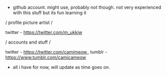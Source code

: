 - github account. might use, probably not though. not very experienced with this stuff but its fun learning it

/ profile picture artist /

twitter - https://twitter.com/m_ukkiw

/ accounts and stuff /

twitter - https://twitter.com/camimeow_
tumblr - https://www.tumblr.com/camicameow

- all i have for now, will update as time goes on.
